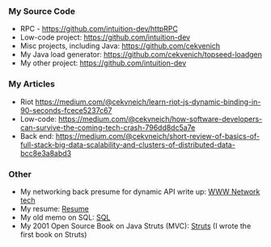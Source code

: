 
### My Source Code

- RPC - https://github.com/intuition-dev/httpRPC
- Low-code project: https://github.com/intuition-dev
- Misc projects, including Java: https://github.com/cekvenich
- My Java load generator: https://github.com/cekvenich/topseed-loadgen
- My other project: https://github.com/intuition-dev

### My Articles

- Riot https://medium.com/@cekvneich/learn-riot-js-dynamic-binding-in-90-seconds-fcece5237c67
- Low-code: https://medium.com/@cekvneich/how-software-developers-can-survive-the-coming-tech-crash-796dd8dc5a7e
- Back end: https://medium.com/@cekvneich/short-review-of-basics-of-full-stack-big-data-scalability-and-clusters-of-distributed-data-bcc8e3a8abd3


### Other

- My networking back presume for dynamic API write up: <a id="raw-url" href="ntech.pdf">WWW Network tech</a> 
- My resume: <a href="resume.doc" download>Resume</a>
- My old memo on SQL: <a id="raw-url" href="sql.pdf">SQL</a> 
- My 2001 Open Source Book on Java Struts (MVC): <a id="raw-url" href="book.pdf">Struts</a> (I wrote the first book on Struts)

